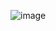 ![image](https://github.com/markus-senger/ARS-ROS-Exercises/assets/77236323/9c102844-a516-4d47-b7ec-330307e797b2)

